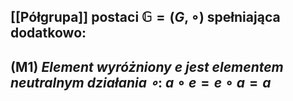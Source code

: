 ## [[Półgrupa]] postaci $\mathbb{G} = (G,\circ)$ spełniająca dodatkowo:
## (M1) *Element wyróżniony $e$ jest elementem neutralnym działania $\circ$*: $a \circ e = e \circ a = a$ 
